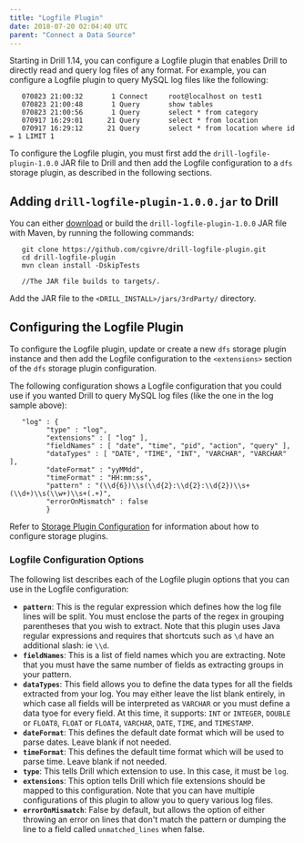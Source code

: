 ```yaml
---
title: "Logfile Plugin"
date: 2018-07-20 02:04:40 UTC
parent: "Connect a Data Source"
---
```


Starting in Drill 1.14, you can configure a Logfile plugin that enables Drill to directly read and query log files of any format. For example, you can configure a Logfile plugin to query MySQL log files like the following:  

       070823 21:00:32       1 Connect     root@localhost on test1
       070823 21:00:48       1 Query       show tables
       070823 21:00:56       1 Query       select * from category
       070917 16:29:01      21 Query       select * from location
       070917 16:29:12      21 Query       select * from location where id = 1 LIMIT 1  

To configure the Logfile plugin, you must first add the `drill-logfile-plugin-1.0.0` JAR file to Drill and then add the Logfile configuration to a `dfs` storage plugin, as described in the following sections.  

## Adding `drill-logfile-plugin-1.0.0.jar` to Drill  

You can either [download](https://github.com/cgivre/drill-logfile-plugin/releases/download/v1.0/drill-logfile-plugin-1.0.0.jar) or build the `drill-logfile-plugin-1.0.0` JAR file with Maven, by running the following commands:  

       git clone https://github.com/cgivre/drill-logfile-plugin.git 
       cd drill-logfile-plugin
       mvn clean install -DskipTests 

       //The JAR file builds to targets/.  

Add the JAR file to the `<DRILL_INSTALL>/jars/3rdParty/` directory.  

## Configuring the Logfile Plugin  

To configure the Logfile plugin, update or create a new `dfs` storage plugin instance and then add the Logfile configuration to the `<extensions>` section of the `dfs` storage plugin configuration.  

The following configuration shows a Logfile configuration that you could use if you wanted Drill to query MySQL log files (like the one in the log sample above):   

       "log" : {
             "type" : "log",
             "extensions" : [ "log" ],
             "fieldNames" : [ "date", "time", "pid", "action", "query" ],
             "dataTypes" : [ "DATE", "TIME", "INT", "VARCHAR", "VARCHAR" ],
             "dateFormat" : "yyMMdd",
             "timeFormat" : "HH:mm:ss",
             "pattern" : "(\\d{6})\\s(\\d{2}:\\d{2}:\\d{2})\\s+(\\d+)\\s(\\w+)\\s+(.+)",
             "errorOnMismatch" : false
             }  

Refer to [Storage Plugin Configuration]({{site.baseurl}}/docs/storage-plugin-configuration/) for information about how to configure storage plugins.


### Logfile Configuration Options  

The following list describes each of the Logfile plugin options that you can use in the Logfile configuration:

* **`pattern`**:  This is the regular expression which defines how the log file lines will be split.  You must enclose the parts of the regex in grouping parentheses that you wish to extract.  Note that this plugin uses Java regular expressions and requires that shortcuts such as `\d` have an additional slash:  ie `\\d`.
* **`fieldNames`**:  This is a list of field names which you are extracting. Note that you must have the same number of fields as extracting groups in your pattern.
* **`dataTypes`**:  This field allows you to define the data types for all the fields extracted from your log.  You may either leave the list blank entirely, in which case all fields will be interpreted as `VARCHAR` or you must define a data tyoe for every field.  At this time, it supports: `INT` or `INTEGER`, `DOUBLE` or `FLOAT8`, `FLOAT` or  `FLOAT4`, `VARCHAR`, `DATE`, `TIME`, and `TIMESTAMP`.
* **`dateFormat`**:   This defines the default date format which will be used to parse dates.  Leave blank if not needed.
* **`timeFormat`**:   This defines the default time format which will be used to parse time.  Leave blank if not needed.
* **`type`**:  This tells Drill which extension to use.  In this case, it must be `log`.
* **`extensions`**:  This option tells Drill which file extensions should be mapped to this configuration.  Note that you can have multiple configurations of this plugin to allow you to query various log files.
* **`errorOnMismatch`**:  False by default, but allows the option of either throwing an error on lines that don't match the pattern or dumping the line to a field called `unmatched_lines` when false.



